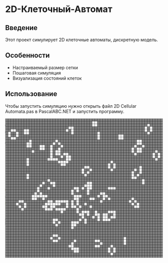 # 2D-Клеточный-Автомат

## Введение
Этот проект симулирует 2D клеточные автоматы, дискретную модель.

## Особенности
- Настраиваемый размер сетки
- Пошаговая симуляция
- Визуализация состояний клеток

## Использование
Чтобы запустить симуляцию нужно открыть файл 2D Cellular Automata.pas в PascalABC.NET и запустить программу.

![Image](https://github.com/Kekzuke/2D-Cellular-Automata/raw/master/image.png)

